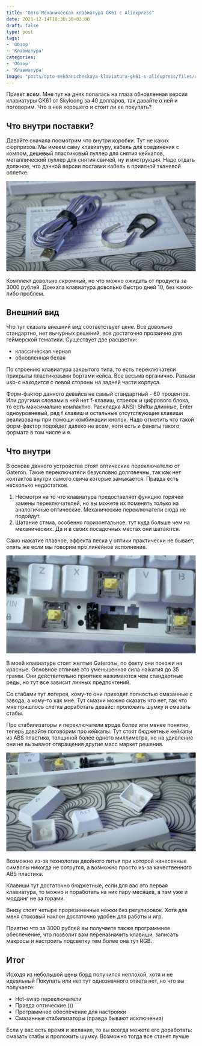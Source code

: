 ```yaml
---
title: "Опто-Механическая клавиатура GK61 c Aliexpress"
date: 2021-12-14T18:30:30+03:00
draft: false
type: post
tags:
- 'Обзор'
- 'Клавиатура'
categories:
- 'Обзор'
- 'Клавиатура'
image: "posts/opto-mekhanicheskaya-klaviatura-gk61-s-aliexpress/files/dc9f31fc51d4c5ece98c48b31f3040fa.png"
---
```


Привет всем. Мне тут на днях попалась на глаза обновленная версия клавиатуры GK61 от  Skyloong за 40 долларов, так давайте о ней и поговорим. Что в ней хорошего и стоит ли ее покупать?
 
 ##  Что внутри поставки? 
 
 Давайте сначала посмотрим что внутри коробки. Тут не каких сюрпризов. 
 Мы имеем саму клавиатуру, кабель для соединения с компом, дешевый пластиковый пуллер для снятия кейкапов, металлический пуллер для снятия свичей, ну и инструкция. Надо отдать должное, что данной версии поставки  кабель в приятной тканевой оплетке.

![](files/8435de93f1b0a0327aa944ed9beebf78.png)

Комплект довольно скромный, но что можно ожидать от продукта за 3000 рублей. Доехала клавиатура довольно быстро дней 10, без каких-либо проблем. 
 
## Внешний вид 

Что тут сказать внешний вид соответствует цене. Все довольно стандартно, нет вычурных решений, все достаточно прозаично для геймерской тематики. Существует две расцветки: 
- классическая черная 
- обновленная белая 

По строению клавиатура закрытого типа, то есть переключатели прикрыты пластиковыми бортами кейса. Все весьма органично. Разъем usb-c находится с левой стороны на задней части корпуса. 
 
Форм-фактор  данного девайса не самый стандартный - 60 процентов. Или другими словами  в ней нет f-клавиш, стрелок и цифрового блока, то есть максимально компактно.  Раскладка ANSI: Shiftы длинные, Enter одноуровневый, ряд f клавиш и остальные отсутствующие клавиши реализованы при помощи комбинации кнопок. Надо отметить что такой форм-фактор подойдет далеко не всем, хотя есть и фанаты такого формата в том числе и я. 
 
##  Что внутри 
 
В основе данного устройства стоят оптические переключателю от Gateron. Такие переключатели безусловно долговечны, так как нет контактов внутри самого свича которые замыкается. Правда есть несколько недостатков. 
1. Несмотря на то что клавиатура предоставляет функцию горячей замены переключателей, но вы можете их поменять только на аналогичные оптические. Механические переключатели сюда не подойдут. 
2. Шатание стэма, особенно горизонтальное, тут куда больше чем на механических. Да и в своих посадочных местах они шатаются.  

Само нажатие плавное, эффекта песка у оптики практически не бывает, опять же если мы говорим про линейное исполнение.

![](files/a7e778c7c90843d199117365b809c82d.png)

В моей клавиатуре стоят желтые Gateronы, по факту они похожи на красные. Основное отличие это уменьшенная сила нажатия до 35 грамм. Они действительно приятнее нажимаются чем стандартные реды, но тут все зависит личных предпочтений.

Со стабами тут лотерея, кому-то они приходят полностью смазанные  с завода, а кому-то как мне. Тут смазки можно сказать что нет, так что мне пришлось слегка доработать девайс: проложить шумку и смазать стабы.

Про стабилизаторы и переключатели вроде более или менее понятно, теперь давайте поговорим про кейкапы. Тут стоят бюджетные кейкапы из ABS пластика, толщиной более одного миллиметра, но на удивление они не вызывают отвращения другие масс маркет решения.

![](files/44a92fe0331be57c3bf3813684b02cc1.png)

Возможно из-за технологии двойного литья при которой нанесенные символы никогда не сотрутся, а возможно просто из-за качественного ABS пластика. 

Клавиши тут достаточно бюджетные, если для вас это первая клавиатура, то можно и поработать на них пару месяцев, а там уже  и моддинг не за горами.

Внизу стоят четыре прорезиненные ножки без регулировок. Хотя для меня стоковый наклон достаточно удобен для работы и игр. 

Приятно что за 3000 рублей вы получаете также программное обеспечение, что позволит вам переназначить клавиши, записать макросы и настроить подсветку тем более она тут RGB.

## Итог 

Исходя из небольшой цены борд получился неплохой, хотя и не идеальный  Покупать или нет тут однозначного ответа нет, но что вы получаете: 
- Hot-swap переключатели
- Правда оптические ))) 
- Программное обеспечение для настройки 
- Смазанные стабилизаторы (правда бывают исключения) 

Если у вас есть время и желание, то вы всегда можете его доработать: смазать стабы и проложить шумку. Возможно тогда все станет лучше